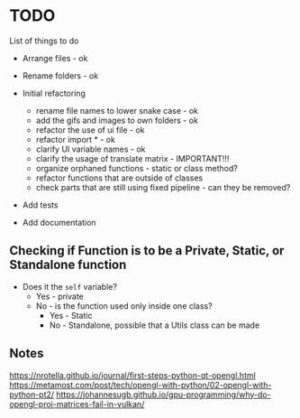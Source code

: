 # TODO

List of things to do

* Arrange files - ok
* Rename folders - ok
* Initial refactoring
    - rename file names to lower snake case - ok
    - add the gifs and images to own folders - ok
    - refactor the use of ui file - ok
    - refactor import * - ok
    - clarify UI variable names - ok
    - clarify the usage of translate matrix - IMPORTANT!!!
    - organize orphaned functions - static or class method?
    - refactor functions that are outside of classes
    - check parts that are still using fixed pipeline - can they be removed?
    
* Add tests
* Add documentation

## Checking if Function is to be a Private, Static, or Standalone function

* Does it the `self` variable?
  * Yes - private
  * No - is the function used only inside one class?
    * Yes - Static
    * No - Standalone, possible that a Utils class can be made
    
## Notes

https://nrotella.github.io/journal/first-steps-python-qt-opengl.html
https://metamost.com/post/tech/opengl-with-python/02-opengl-with-python-pt2/
https://johannesugb.github.io/gpu-programming/why-do-opengl-proj-matrices-fail-in-vulkan/